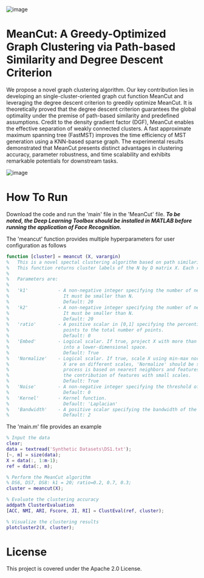 ![image](https://img.shields.io/badge/MATLAB-R2023a-red)
# MeanCut: A Greedy-Optimized Graph Clustering via Path-based Similarity and Degree Descent Criterion

We propose a novel graph clustering algorithm. Our key contribution lies in developing an single-cluster-oriented graph cut function MeanCut and leveraging the degree descent criterion to greedily optimize MeanCut. It is theoretically proved that the degree descent criterion guarantees the global optimality under the premise of path-based similarity and predefined assumptions. Credit to the density gradient factor (DGF), MeanCut enables the effective separation of weakly connected clusters. A fast approximate maximum spanning tree (FastMST) improves the time efficiency of MST generation using a KNN-based sparse graph. The experimental results demonstrated that MeanCut presents distinct advantages in clustering accuracy, parameter robustness, and time scalability and exhibits remarkable potentials for downstream tasks.

![image](https://github.com/ZPGuiGroupWhu/MeanCut-Clustering/blob/main/Pic/github.png)

# How To Run

Download the code and run the 'main' file in the 'MeanCut' file. ***To be noted, the Deep Learning Toolbox should be installed in MATLAB before running the application of Face Recognition.***

The 'meancut' function provides multiple hyperparameters for user configuration as follows 
```matlab
function [cluster] = meancut (X, varargin)
%   This is a novel spectal clustering algorithm based on path similarity and degree descent criterion. 
%   This function returns cluster labels of the N by D matrix X. Each row in X represents an observation.
% 
%   Parameters are: 
% 
%   'k1'           - A non-negative integer specifying the number of nearest neighbors for DGF. 
%                    It must be smaller than N.
%                    Default: 20
%   'k2'           - A non-negative integer specifying the number of nearest neighbors for MST. 
%                    It must be smaller than N.
%                    Default: 20
%   'ratio'        - A positive scalar in [0,1] specifying the percentile of the number of boudanry 
%                    points to the total number of points. 
%                    Default: 0
%   'Embed'        - Logical scalar. If true, project X with more than 5000 samples and 50 features
%                    into a lower-dimensional space. 
%                    Default: True
%   'Normalize'    - Logical scalar. If true, scale X using min-max normalization. If features in 
%                    X are on different scales, 'Normalize' should be set to true because the clustering 
%                    process is based on nearest neighbors and features with large scales can override 
%                    the contribution of features with small scales. 
%                    Default: True
%   'Noise'        - A non-negative integer specifying the threshold of a noisy cluster.
%                    Default: 0
%   'Kernel'       - Kernel function.
%                    Default: 'Laplacian'
%   'Bandwidth'    - A positive scalar specifying the bandwidth of the kernel function.
%                    Default: 2
```

The 'main.m' file provides an example
```matlab
% Input the data
clear;
data = textread('Synthetic Datasets\DS1.txt');
[~, m] = size(data);
X = data(:, 1:m-1);
ref = data(:, m);

% Perform the MeanCut algorithm
% DS6, DS7, DS8: k1 = 20; ratio=0.2, 0.7, 0.3;
cluster = meancut(X);

% Evaluate the clustering accuracy
addpath ClusterEvaluation
[ACC, NMI, ARI, Fscore, JI, RI] = ClustEval(ref, cluster);

% Visualize the clustering results
plotcluster2(X, cluster);
```

# License

This project is covered under the Apache 2.0 License.
